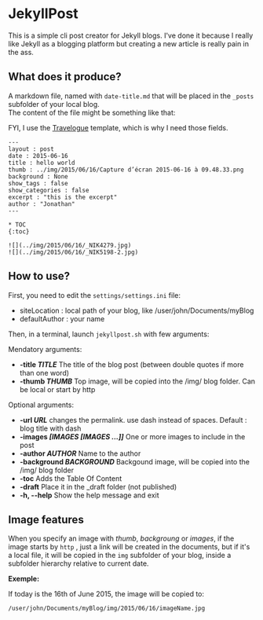 # JekyllPost

This is a simple cli post creator for Jekyll blogs. I've done it because I really like Jekyll as a blogging platform but creating a new article is really pain in the ass.

## What does it produce?

A markdown file, named with `date-title.md` that will be placed in the `_posts` subfolder of your local blog.  
The content of the file might be something like that:

FYI, I use the [Travelogue](https://github.com/SalGnt/Travelogue) template, which is why I need those fields.

```
---
layout : post
date : 2015-06-16
title : hello world
thumb : ../img/2015/06/16/Capture d’écran 2015-06-16 à 09.48.33.png
background : None
show_tags : false
show_categories : false
excerpt : "this is the excerpt"
author : "Jonathan"
---

* TOC
{:toc}

![](../img/2015/06/16/_NIK4279.jpg)
![](../img/2015/06/16/_NIK5198-2.jpg)
```

## How to use?

First, you need to edit the `settings/settings.ini` file:

- siteLocation : local path of your blog, like /user/john/Documents/myBlog
- defaultAuthor : your name

Then, in a terminal, launch `jekyllpost.sh`  with few arguments:

Mendatory arguments:

- **-title _TITLE_** The title of the blog post (between double quotes if more than one word)
- **-thumb _THUMB_** Top image, will be copied into the /img/ blog folder. Can be local or start by http

Optional arguments:

- **-url _URL_** changes the permalink. use dash instead of spaces. Default : blog title with dash
- **-images _[IMAGES [IMAGES ...]]_** One or more images to include in the post
- **-author _AUTHOR_** Name to the author
- **-background _BACKGROUND_** Backgound image, will be copied into the /img/ blog folder
- **-toc** Adds the Table Of Content
- **-draft** Place it in the _draft folder (not published)
- **-h, --help** Show the help message and exit


## Image features

When you specify an image with *thumb*, *backgroung* or *images*, if the image starts by `http` , just a link will be created in the documents, but if it's a local file, it will be copied in the `img` subfolder of your blog, inside a subfolder hierarchy relative to current date.

**Exemple:**

If today is the 16th of June 2015, the image will be copied to:

`/user/john/Documents/myBlog/img/2015/06/16/imageName.jpg`




